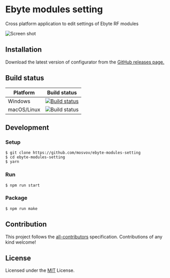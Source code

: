 # Ebyte modules setting
Cross platform application to edit settings of Ebyte RF modules

![Screen shot](https://i.imgur.com/Jphsrus.png)

## Installation

Download the latest version of configurator from the [GitHub releases page.](https://github.com/mosvov/ebyte-modules-setting/releases)

## Build status

|Platform|Build status|
|---|---|
|Windows|[![Build status](https://ci.appveyor.com/api/projects/status/m3f2kakkywww12cq?svg=true)](https://ci.appveyor.com/project/mosvov/ebyte-modules-setting)||
|macOS/Linux|![Build status](https://api.travis-ci.org/mosvov/ebyte-modules-setting.svg?branch=master)|

## Development

### Setup

```
$ git clone https://github.com/mosvov/ebyte-modules-setting
$ cd ebyte-modules-setting
$ yarn
```

### Run

```
$ npm run start
```

### Package

```
$ npm run make
```

## Contribution
This project follows the [all-contributors](https://github.com/kentcdodds/all-contributors) specification. Contributions of any kind welcome!

## License
Licensed under the [MIT](LICENSE) License.